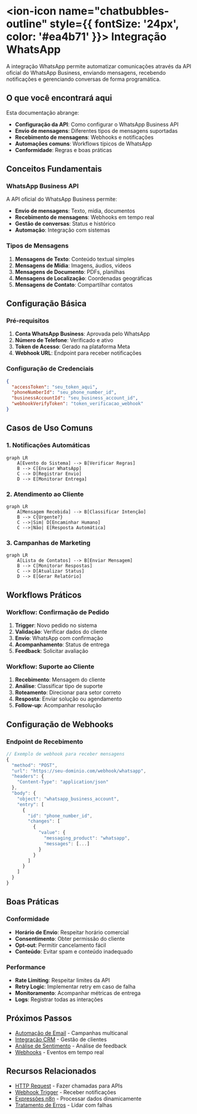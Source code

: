 # <ion-icon name="chatbubbles-outline" style={{ fontSize: '24px', color: '#ea4b71' }}></ion-icon> Integração WhatsApp

A integração WhatsApp permite automatizar comunicações através da API oficial do WhatsApp Business, enviando mensagens, recebendo notificações e gerenciando conversas de forma programática.

## O que você encontrará aqui

Esta documentação abrange:

- **Configuração da API**: Como configurar o WhatsApp Business API
- **Envio de mensagens**: Diferentes tipos de mensagens suportadas
- **Recebimento de mensagens**: Webhooks e notificações
- **Automações comuns**: Workflows típicos de WhatsApp
- **Conformidade**: Regras e boas práticas

## Conceitos Fundamentais

### WhatsApp Business API

A API oficial do WhatsApp Business permite:

- **Envio de mensagens**: Texto, mídia, documentos
- **Recebimento de mensagens**: Webhooks em tempo real
- **Gestão de conversas**: Status e histórico
- **Automação**: Integração com sistemas

### Tipos de Mensagens

1. **Mensagens de Texto**: Conteúdo textual simples
2. **Mensagens de Mídia**: Imagens, áudios, vídeos
3. **Mensagens de Documento**: PDFs, planilhas
4. **Mensagens de Localização**: Coordenadas geográficas
5. **Mensagens de Contato**: Compartilhar contatos

## Configuração Básica

### Pré-requisitos

1. **Conta WhatsApp Business**: Aprovada pelo WhatsApp
2. **Número de Telefone**: Verificado e ativo
3. **Token de Acesso**: Gerado na plataforma Meta
4. **Webhook URL**: Endpoint para receber notificações

### Configuração de Credenciais

```json
{
  "accessToken": "seu_token_aqui",
  "phoneNumberId": "seu_phone_number_id",
  "businessAccountId": "seu_business_account_id",
  "webhookVerifyToken": "token_verificacao_webhook"
}
```

## Casos de Uso Comuns

### 1. Notificações Automáticas

```mermaid
graph LR
    A[Evento do Sistema] --> B[Verificar Regras]
    B --> C[Enviar WhatsApp]
    C --> D[Registrar Envio]
    D --> E[Monitorar Entrega]
```

### 2. Atendimento ao Cliente

```mermaid
graph LR
    A[Mensagem Recebida] --> B[Classificar Intenção]
    B --> C{Urgente?}
    C -->|Sim| D[Encaminhar Humano]
    C -->|Não| E[Resposta Automática]
```

### 3. Campanhas de Marketing

```mermaid
graph LR
    A[Lista de Contatos] --> B[Enviar Mensagem]
    B --> C[Monitorar Respostas]
    C --> D[Atualizar Status]
    D --> E[Gerar Relatório]
```

## Workflows Práticos

### Workflow: Confirmação de Pedido

1. **Trigger**: Novo pedido no sistema
2. **Validação**: Verificar dados do cliente
3. **Envio**: WhatsApp com confirmação
4. **Acompanhamento**: Status de entrega
5. **Feedback**: Solicitar avaliação

### Workflow: Suporte ao Cliente

1. **Recebimento**: Mensagem do cliente
2. **Análise**: Classificar tipo de suporte
3. **Roteamento**: Direcionar para setor correto
4. **Resposta**: Enviar solução ou agendamento
5. **Follow-up**: Acompanhar resolução

## Configuração de Webhooks

### Endpoint de Recebimento

```javascript
// Exemplo de webhook para receber mensagens
{
  "method": "POST",
  "url": "https://seu-dominio.com/webhook/whatsapp",
  "headers": {
    "Content-Type": "application/json"
  },
  "body": {
    "object": "whatsapp_business_account",
    "entry": [
      {
        "id": "phone_number_id",
        "changes": [
          {
            "value": {
              "messaging_product": "whatsapp",
              "messages": [...]
            }
          }
        ]
      }
    ]
  }
}
```

## Boas Práticas

### Conformidade

- **Horário de Envio**: Respeitar horário comercial
- **Consentimento**: Obter permissão do cliente
- **Opt-out**: Permitir cancelamento fácil
- **Conteúdo**: Evitar spam e conteúdo inadequado

### Performance

- **Rate Limiting**: Respeitar limites da API
- **Retry Logic**: Implementar retry em caso de falha
- **Monitoramento**: Acompanhar métricas de entrega
- **Logs**: Registrar todas as interações

## Próximos Passos

- [Automação de Email](/integracoes-br/marketing/email-automation) - Campanhas multicanal
- [Integração CRM](/integracoes-br/financeiro/crm-integration) - Gestão de clientes
- [Análise de Sentimento](/advanced-ai/nodes-ia/sentiment-analysis) - Análise de feedback
- [Webhooks](/integracoes/webhooks) - Eventos em tempo real

## Recursos Relacionados

- [HTTP Request](/integracoes/builtin-nodes/http-requests/http-request) - Fazer chamadas para APIs
- [Webhook Trigger](/integracoes/trigger-nodes/event-based/webhook-trigger) - Receber notificações
- [Expressões n8n](/logica-e-dados/expressoes) - Processar dados dinamicamente
- [Tratamento de Erros](/logica-e-dados/flow-logic/error-handling) - Lidar com falhas 